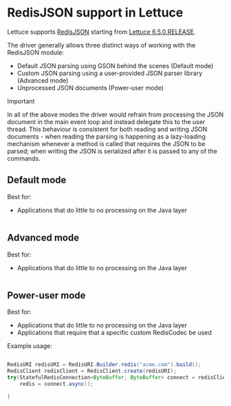 # RedisJSON support in Lettuce

Lettuce supports [RedisJSON](https://oss.redis.com/redisjson/)  starting from [Lettuce 6.5.0.RELEASE](https://github.com/redis/lettuce/releases/tag/6.5.0.RELEASE).

The driver generally allows three distinct ways of working with the RedisJSON module:
* Default JSON parsing using GSON behind the scenes (Default mode)
* Custom JSON parsing using a user-provided JSON parser library (Advanced mode)
* Unprocessed JSON documents (Power-user mode)

> [!IMPORTANT]
> In all of the above modes the driver would refrain from processing the JSON document in the main event loop and instead
delegate this to the user thread. This behaviour is consistent for both reading and writing JSON documents - when
reading the parsing is happening as a lazy-loading mechanism whenever a method is called that requires the JSON to be
parsed; when writing the JSON is serialized after it is passed to any of the commands.


## Default mode
Best for:
* Applications that do little to no processing on the Java layer
```java

```

## Advanced mode
Best for:
* Applications that do little to no processing on the Java layer
```java

```

## Power-user mode
Best for:
* Applications that do little to no processing on the Java layer
* Applications that require that a specific custom RedisCodec be used

Example usage:

```java

RedisURI redisURI = RedisURI.Builder.redis("acme.com").build();
RedisClient redisClient = RedisClient.create(redisURI);
try(StatefulRedisConnection<ByteBuffer, ByteBuffer> connect = redisClient.connect()){
    redis = connect.async();

}
```
